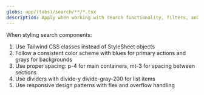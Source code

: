 ```yaml
---
globs: app/(tabs)/search/**/*.tsx
description: Apply when working with search functionality, filters, and result displays
---
```


When styling search components:
1. Use Tailwind CSS classes instead of StyleSheet objects
2. Follow a consistent color scheme with blues for primary actions and grays for backgrounds
3. Use proper spacing: p-4 for main containers, mt-3 for spacing between sections
4. Use dividers with divide-y divide-gray-200 for list items
5. Use responsive design patterns with flex and overflow handling